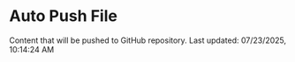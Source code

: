# Auto Push File

Content that will be pushed to GitHub repository.
Last updated: 07/23/2025, 10:14:24 AM
